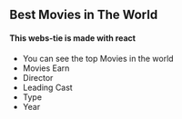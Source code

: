 Best Movies in The World
------------------------
<h4>This webs-tie is made with react </h4>

* You can see the top Movies in the world 
* Movies Earn
* Director
* Leading Cast
* Type
* Year
